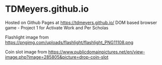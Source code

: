 # TDMeyers.github.io
Hosted on Github Pages at https://tdmeyers.github.io/
DOM based browser game - Project 1 for Activate Work and Per Scholas


Flashlight image from https://pngimg.com/uploads/flashlight/flashlight_PNG11108.png

Coin slot image from https://www.publicdomainpictures.net/en/view-image.php?image=285805&picture=drop-coin-slot